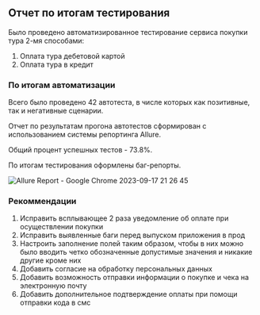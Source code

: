 ## Отчет по итогам тестирования

Было проведено автоматизированное тестирование сервиса покупки тура 2-мя способами: 
1. Оплата тура дебетовой картой
2. Оплата тура в кредит

### По итогам  автоматизации
Всего было проведено 42 автотеста, в числе которых как позитивные, так и негативные сценарии.

Отчет по результатам прогона автотестов сформирован с использованием системы репортинга Allure.

Общий процент успешных тестов - 73.8%. 

По итогам тестирования оформлены баг-репорты.

![Allure Report - Google Chrome 2023-09-17 21 26 45](https://github.com/Evgenia-Vl/Diplom/assets/125371471/fe24fa73-b324-4e9d-b5f6-e86d19b046fd)

### Рекоммендации
1. Исправить всплывающее 2 раза уведомление об оплате при осуществлении покупки
2. Исправить выявленные баги перед выпуском приложения в прод
3. Настроить заполнение полей таким образом, чтобы в них можно было вводить четко обозначенные допустимые значения и никакие другие кроме них
4. Добавить согласие на обработку персональных данных
5. Добавить возможность отправки информации о покупке и чека на электронную почту
6. Добавить дополнительное подтверждение оплаты при помощи отправки кода в смс
